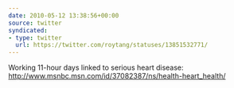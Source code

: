 ```yaml
---
date: 2010-05-12 13:38:56+00:00
source: twitter
syndicated:
- type: twitter
  url: https://twitter.com/roytang/statuses/13851532771/
---
```


Working 11-hour days linked to serious heart disease: http://www.msnbc.msn.com/id/37082387/ns/health-heart_health/